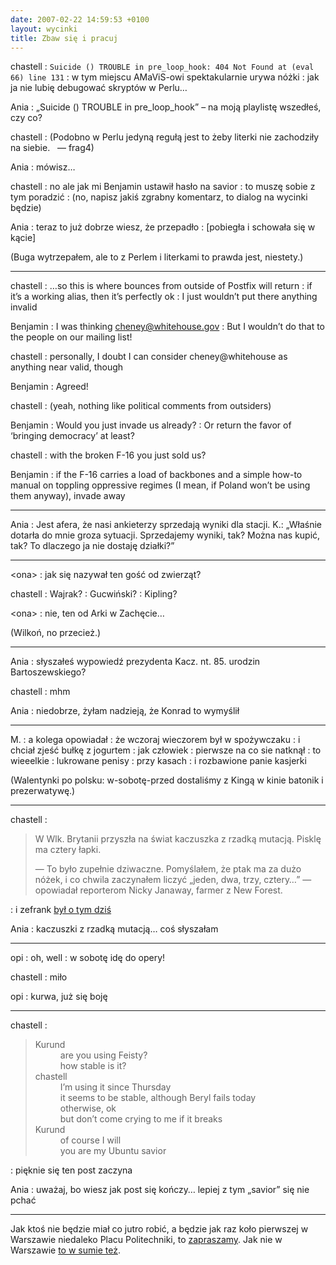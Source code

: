 ```yaml
---
date: 2007-02-22 14:59:53 +0100
layout: wycinki
title: Zbaw się i pracuj
---
```


chastell
: `Suicide () TROUBLE in pre_loop_hook: 404 Not Found at (eval 66) line 131`
: w tym miejscu AMaViS-owi spektakularnie urywa nóżki
: jak ja nie lubię debugować skryptów w Perlu…

Ania
: „Suicide () TROUBLE in pre_loop_hook” – na moją playlistę wszedłeś, czy co?

chastell
: (Podobno w Perlu jedyną regułą jest to żeby literki nie zachodziły na siebie.   — frag4)

Ania
: mówisz…

chastell
: no ale jak mi Benjamin ustawił hasło na savior
: to muszę sobie z tym poradzić
: (no, napisz jakiś zgrabny komentarz, to dialog na wycinki będzie)

Ania
: teraz to już dobrze wiesz, że przepadło
: [pobiegła i schowała się w kącie]

(Buga wytrzepałem, ale to z Perlem i literkami to prawda jest, niestety.)

---

chastell
: …so this is where bounces from outside of Postfix will return
: if it’s a working alias, then it’s perfectly ok
: I just wouldn’t put there anything invalid

Benjamin
: I was thinking cheney@whitehouse.gov
: But I wouldn’t do that to the people on our mailing list!

chastell
: personally, I doubt I can consider cheney@whitehouse as anything near valid, though

Benjamin
: Agreed!

chastell
: (yeah, nothing like political comments from outsiders)

Benjamin
: Would you just invade us already?
: Or return the favor of ‘bringing democracy’ at least?

chastell
: with the broken F-16 you just sold us?

Benjamin
: if the F-16 carries a load of backbones and a simple how-to manual on toppling oppressive regimes (I mean, if Poland won’t be using them anyway), invade away

---

Ania
: Jest afera, że nasi ankieterzy sprzedają wyniki dla stacji. K.: „Właśnie dotarła do mnie groza sytuacji. Sprzedajemy wyniki, tak? Można nas kupić, tak? To dlaczego ja nie dostaję działki?”

---

&lt;ona&gt;
: jak się nazywał ten gość od zwierząt?

chastell
: Wajrak?
: Gucwiński?
: Kipling?

&lt;ona&gt;
: nie, ten od Arki w Zachęcie…

(Wilkoń, no przecież.)

---

Ania
: słyszałeś wypowiedź prezydenta Kacz. nt. 85. urodzin Bartoszewskiego?

chastell
: mhm

Ania
: niedobrze, żyłam nadzieją, że Konrad to wymyślił

---

M.
: a kolega opowiadał
: że wczoraj wieczorem był w spożywczaku
: i chciał zjeść bułkę z jogurtem
: jak człowiek
: pierwsze na co sie natknął
: to wieeelkie
: lukrowane penisy
: przy kasach
: i rozbawione panie kasjerki

(Walentynki po polsku: w-sobotę-przed dostaliśmy z Kingą w kinie batonik i prezerwatywę.)

---

chastell
: <blockquote><p>W Wlk. Brytanii przyszła na świat kaczuszka z rzadką mutacją. Pisklę ma cztery łapki.</p><p>— To było zupełnie dziwaczne. Pomyślałem, że ptak ma za dużo nóżek, i co chwila zaczynałem liczyć „jeden, dwa, trzy, cztery…” — opowiadał reporterom Nicky Janaway, farmer z New Forest.</p><p></p></blockquote>
: i zefrank [był o tym dziś](http://www.zefrank.com/theshow/archives/2007/02/021907.html 'stumpy, tak')

Ania
: kaczuszki z rzadką mutacją… coś słyszałam

---

opi
: oh, well
: w sobotę idę do opery!

chastell
: miło

opi
: kurwa, już się boję

---

chastell
: <blockquote><dl><dt>Kurund</dt><dd>are you using Feisty?</dd><dd>how stable is it?</dd><dt>chastell</dt><dd>I’m using it since Thursday</dd><dd>it seems to be stable, although Beryl fails today</dd><dd>otherwise, ok</dd><dd>but don’t come crying to me if it breaks</dd><dt>Kurund</dt><dd>of course I will</dd><dd>you are my Ubuntu savior</dd></dl></blockquote>
: pięknie się ten post zaczyna

Ania
: uważaj, bo wiesz jak post się kończy… lepiej z tym „savior” się nie pchać

---

Jak ktoś nie będzie miał co jutro robić, a będzie jak raz koło pierwszej w Warszawie niedaleko Placu Politechniki, to [zapraszamy](wycinki/happening.png 'nie czaję, nie robię  masówek'). Jak nie w Warszawie [to w sumie też](http://niedajelapowek.pl/ 'kilkadziesiąt w całej Polsce, go M.').
